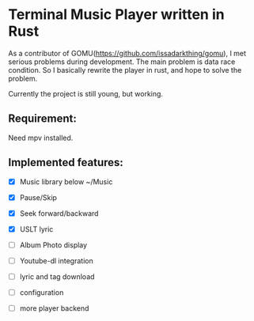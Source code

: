 # Terminal Music Player written in Rust

As a contributor of GOMU(https://github.com/issadarkthing/gomu), I met serious problems during development. The main problem is data race condition. So I basically rewrite the player in rust, and hope to solve the problem.

Currently the project is still young, but working.

## Requirement:
Need mpv installed.

## Implemented features:
- [x] Music library below ~/Music
- [x] Pause/Skip
- [x] Seek forward/backward
- [x] USLT lyric
- [ ] Album Photo display
- [ ] Youtube-dl integration
- [ ] lyric and tag download
- [ ] configuration
- [ ] more player backend

